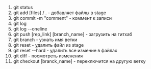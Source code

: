 1. git status
2. git add [files] / . - добавляет файлы в stage
3. git commit -m "comment" - коммент к записи
4. git log
5. git log --oneline
6. git push [rep_link] [branch_name] - загрузить на гитхаб
7. git branch - узнать имя ветки
8. git reset - удалить файл из stage
9. git reset --hard - удалить все измение в файлах
10. git diff - посмотреть изменения
11. git checkout [branck_name] - переключится на другую ветку